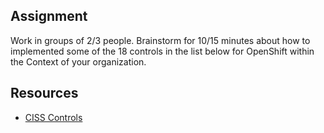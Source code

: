## Assignment

Work in groups of 2/3 people. Brainstorm for 10/15 minutes about how to implemented some of the 18 controls in the list below for OpenShift within the Context of your organization. 

## Resources
* [CISS Controls](https://controls-assessment-specification.readthedocs.io/en/stable/about/controls.html)
